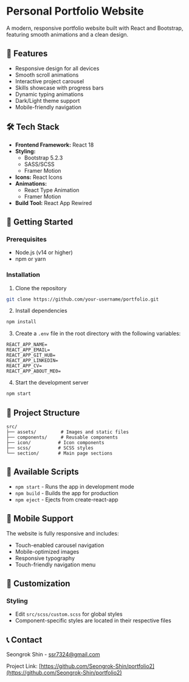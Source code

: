 # Personal Portfolio Website

A modern, responsive portfolio website built with React and Bootstrap, featuring smooth animations and a clean design.

## 🌟 Features

- Responsive design for all devices
- Smooth scroll animations
- Interactive project carousel
- Skills showcase with progress bars
- Dynamic typing animations
- Dark/Light theme support
- Mobile-friendly navigation

## 🛠 Tech Stack

- **Frontend Framework:** React 18
- **Styling:**
  - Bootstrap 5.2.3
  - SASS/SCSS
  - Framer Motion
- **Icons:** React Icons
- **Animations:**
  - React Type Animation
  - Framer Motion
- **Build Tool:** React App Rewired

## 🚀 Getting Started

### Prerequisites

- Node.js (v14 or higher)
- npm or yarn

### Installation

1. Clone the repository

```bash
git clone https://github.com/your-username/portfolio.git
```

2. Install dependencies

```bash
npm install
```

3. Create a `.env` file in the root directory with the following variables:

```env
REACT_APP_NAME=
REACT_APP_EMAIL=
REACT_APP_GIT_HUB=
REACT_APP_LINKEDIN=
REACT_APP_CV=
REACT_APP_ABOUT_ME0=
```

4. Start the development server

```bash
npm start
```

## 📱 Project Structure

```
src/
├── assets/         # Images and static files
├── components/     # Reusable components
├── icon/          # Icon components
├── scss/          # SCSS styles
└── section/       # Main page sections
```

## 🔧 Available Scripts

- `npm start` - Runs the app in development mode
- `npm build` - Builds the app for production
- `npm eject` - Ejects from create-react-app

## 📱 Mobile Support

The website is fully responsive and includes:

- Touch-enabled carousel navigation
- Mobile-optimized images
- Responsive typography
- Touch-friendly navigation menu

## 🎨 Customization

### Styling

- Edit `src/scss/custom.scss` for global styles
- Component-specific styles are located in their respective files

## 📞 Contact

Seongrok Shin - [ssr7324@gmail.com](mailto:ssr7324@gmail.com)

Project Link: [https://github.com/Seongrok-Shin/portfolio2](https://github.com/Seongrok-Shin/portfolio2)
